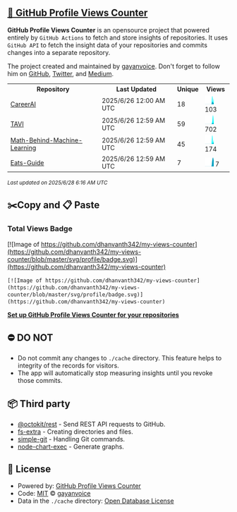 ## [🚀 GitHub Profile Views Counter](https://github.com/gayanvoice/github-profile-views-counter)
**GitHub Profile Views Counter** is an opensource project that powered entirely by  `GitHub Actions` to fetch and store insights of repositories.
It uses `GitHub API` to fetch the insight data of your repositories and commits changes into a separate repository.

The project created and maintained by [gayanvoice](https://github.com/gayanvoice). Don't forget to follow him on [GitHub](https://github.com/gayanvoice), [Twitter](https://twitter.com/gayanvoice), and [Medium](https://gayanvoice.medium.com/).

<table>
	<tr>
		<th>
			Repository
		</th>
		<th>
			Last Updated
		</th>
		<th>
			Unique
		</th>
		<th>
			Views
		</th>
	</tr>
	<tr>
		<td>
			<a href="https://github.com/dhanvanth342/my-views-counter/tree/master/readme/925494670/year.md">
				CareerAI
			</a>
		</td>
		<td>
			2025/6/26 12:00 AM UTC
		</td>
		<td>
			18
		</td>
		<td>
			<img alt="Response time graph" src="https://github.com/dhanvanth342/my-views-counter/raw/master/graph/925494670/small/year.png" height="20"> 103
		</td>
	</tr>
	<tr>
		<td>
			<a href="https://github.com/dhanvanth342/my-views-counter/tree/master/readme/963427388/year.md">
				TAVI
			</a>
		</td>
		<td>
			2025/6/26 12:59 AM UTC
		</td>
		<td>
			59
		</td>
		<td>
			<img alt="Response time graph" src="https://github.com/dhanvanth342/my-views-counter/raw/master/graph/963427388/small/year.png" height="20"> 702
		</td>
	</tr>
	<tr>
		<td>
			<a href="https://github.com/dhanvanth342/my-views-counter/tree/master/readme/906124955/year.md">
				Math-Behind-Machine-Learning
			</a>
		</td>
		<td>
			2025/6/26 12:59 AM UTC
		</td>
		<td>
			45
		</td>
		<td>
			<img alt="Response time graph" src="https://github.com/dhanvanth342/my-views-counter/raw/master/graph/906124955/small/year.png" height="20"> 174
		</td>
	</tr>
	<tr>
		<td>
			<a href="https://github.com/dhanvanth342/my-views-counter/tree/master/readme/925796554/year.md">
				Eats-Guide
			</a>
		</td>
		<td>
			2025/6/26 12:59 AM UTC
		</td>
		<td>
			7
		</td>
		<td>
			<img alt="Response time graph" src="https://github.com/dhanvanth342/my-views-counter/raw/master/graph/925796554/small/year.png" height="20"> 7
		</td>
	</tr>
</table>

<small><i>Last updated on 2025/6/28 6:16 AM UTC</i></small>

## ✂️Copy and 📋 Paste
### Total Views Badge
[![Image of https://github.com/dhanvanth342/my-views-counter](https://github.com/dhanvanth342/my-views-counter/blob/master/svg/profile/badge.svg)](https://github.com/dhanvanth342/my-views-counter)

```readme
[![Image of https://github.com/dhanvanth342/my-views-counter](https://github.com/dhanvanth342/my-views-counter/blob/master/svg/profile/badge.svg)](https://github.com/dhanvanth342/my-views-counter)
```
[**Set up GitHub Profile Views Counter for your repositories**](https://github.com/gayanvoice/github-profile-views-counter)
## ⛔ DO NOT
- Do not commit any changes to `./cache` directory. This feature helps to integrity of the records for visitors.
- The app will automatically stop measuring insights until you revoke those commits.
## 📦 Third party

- [@octokit/rest](https://www.npmjs.com/package/@octokit/rest) - Send REST API requests to GitHub.
- [fs-extra](https://www.npmjs.com/package/fs-extra) - Creating directories and files.
- [simple-git](https://www.npmjs.com/package/simple-git) - Handling Git commands.
- [node-chart-exec](https://www.npmjs.com/package/node-chart-exec) - Generate graphs.
## 📄 License
- Powered by: [GitHub Profile Views Counter](https://github.com/gayanvoice/github-profile-views-counter)
- Code: [MIT](./LICENSE) © [gayanvoice](https://github.com/gayanvoice)
- Data in the `./cache` directory: [Open Database License](https://opendatacommons.org/licenses/odbl/1-0/)